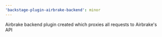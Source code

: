 ```yaml
---
'backstage-plugin-airbrake-backend': minor
---
```


Airbrake backend plugin created which proxies all requests to Airbrake's API
